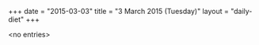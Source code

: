 +++
date = "2015-03-03"
title = "3 March 2015 (Tuesday)"
layout = "daily-diet"
+++

<p>&lt;no entries&gt;</p>